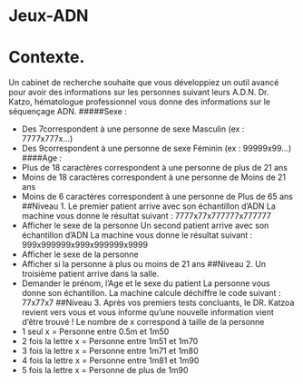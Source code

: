 # Jeux-ADN
# Contexte.
Un cabinet de recherche souhaite que vous développiez un outil
avancé pour avoir des informations sur les personnes suivant leurs
A.D.N.
Dr. Katzo, hématologue professionnel vous donne des
informations sur le séquençage ADN.
#####Sexe :
- Des 7correspondent à une personne de sexe Masculin (ex : 7777x777x…)
- Des 9correspondent à une personne de sexe Féminin (ex : 99999x99…)
####Age :
- Plus de 18 caractères correspondent à une personne de plus de 21 ans
- Moins de 18 caractères correspondent à une personne de Moins de 21 ans
- Moins de 6 caractères correspondent à une personne de Plus de 65 ans
##Niveau 1.
Le premier patient arrive avec son échantillon d’ADN
La machine vous donne le résultat suivant : 7777x77x777777x777777
- Afficher le sexe de la personne
Un second patient arrive avec son échantillon d’ADN
La machine vous donne le résultat suivant : 999x999999x999x999999x9999
- Afficher le sexe de la personne
- Afficher si la personne à plus ou moins de 21 ans
##Niveau 2.
Un troisième patient arrive dans la salle.
- Demander le prénom, l’Age et le sexe du patient
La personne vous donne son échantillon.
La machine calcule déchiffre le code suivant : 77x77x7
##Niveau 3.
Après vos premiers tests concluants, le DR. Katzoa revient vers vous et vous informe
qu’une nouvelle information vient d’être trouvé !
Le nombre de x correspond à taille de la personne
- 1 seul x = Personne entre 0.5m et 1m50
- 2 fois la lettre x = Personne entre 1m51 et 1m70
- 3 fois la lettre x = Personne entre 1m71 et 1m80
- 4 fois la lettre x = Personne entre 1m81 et 1m90
- 5 fois la lettre x = Personne de plus de 1m90
